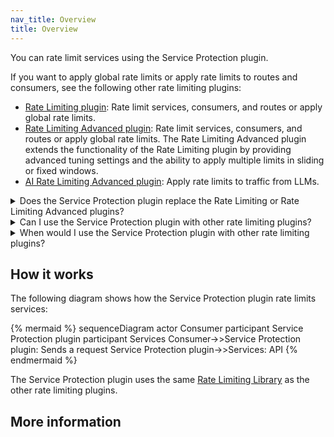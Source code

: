 ```yaml
---
nav_title: Overview
title: Overview
---
```


You can rate limit services using the Service Protection plugin. 

If you want to apply global rate limits or apply rate limits to routes and consumers, see the following other rate limiting plugins:
* [Rate Limiting plugin](/hub/kong-inc/rate-limiting/): Rate limit services, consumers, and routes or apply global rate limits.
* [Rate Limiting Advanced plugin](/hub/kong-inc/rate-limiting-advanced/): Rate limit services, consumers, and routes or apply global rate limits. The Rate Limiting Advanced plugin extends the functionality of the Rate Limiting plugin by providing advanced tuning settings and the ability to apply multiple limits in sliding or fixed windows.
* [AI Rate Limiting Advanced plugin](/hub/kong-inc/ai-rate-limiting-advanced/): Apply rate limits to traffic from LLMs.

<details><summary>Does the Service Protection plugin replace the Rate Limiting or Rate Limiting Advanced plugins?</summary>

{% capture rl_plugins_replace %}
No. The Service Protection plugin only rate limits services. You can still use the Rate Limiting and Rate Limiting Advanced plugins to rate limit other entities, like consumers and routes. 
{% endcapture %}

{{ rl_plugins_replace | markdownify }}

</details>

<details><summary>Can I use the Service Protection plugin with other rate limiting plugins?</summary>

{% capture rl_plugins_compatibility %} 
Yes. You can rate limit a service with the Service Protection plugin and rate limit a different service or a consumer with the other rate limiting plugins.
{% endcapture %}

{{ rl_plugins_compatibility | markdownify }}

</details>

<details><summary>When would I use the Service Protection plugin with other rate limiting plugins?</summary>

{% capture rl_plugins_use_cases %}
You could use the Rate Limiting Advanced plugin to apply global rate limits and then use the Service Protection plugin to apply rate limits to a specific service. Because the Service Protection plugin executes before the Rate Limiting Advanced plugin because of [plugin priority order](), you can apply more granual rate limits to the specific service than you do globally.
{% endcapture %}

{{ rl_plugins_use_cases | markdownify }}

</details>

## How it works

The following diagram shows how the Service Protection plugin rate limits services:

{% mermaid %}
sequenceDiagram
    actor Consumer
    participant Service Protection plugin
    participant Services
    Consumer->>Service Protection plugin: Sends a request
    Service Protection plugin->>Services: API
{% endmermaid %}

The Service Protection plugin uses the same [Rate Limiting Library](https://docs.konghq.com/gateway/latest/reference/rate-limiting/) as the other rate limiting plugins.

## More information

<!-- Bulleted list of links to more info about your plugin -->